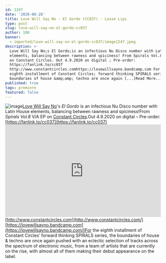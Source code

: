 ```yaml
---
id: 1247
date: '2020-08-28'
title: Love Will Say No - El Gordo (CC037) - Loose Lips
type: post
slug: love-will-say-no-el-gordo-cc037
author: 100
banner:
  - imported/love-will-say-no-el-gordo-cc037/image1247.jpeg
description: >-
  Love Will Say No;s El Gordo;is an infectious Nu Disco number with Latin House
  elements, balancing between rawness and spiciness! From Spirals Vol.8;V/A EP
  on Constant Circles. Out 4.9.2020 on digital ; Pre-order:
  https://fanlink.to/cc037
  http://www.constantcircles.comhttps://lovewillsayno.bandcamp.com For the
  eighth installment of Constant Circles; forward thinking SPIRALS series, the
  boundaries of house &amp;amp; techno are once again [...]Read More...
published: true
tags: premiere
featured: false
---
```

![image](../imported/love-will-say-no-el-gordo-cc037/image1247.jpeg)[Love Will Say No](https://lovewillsayno.bandcamp.com/)'s _El Gordo_ is an infectious Nu Disco number with Latin House elements, balancing between rawness and spiciness!From _Spirals Vol.8_ V/A EP on [Constant Circles](http://www.constantcircles.com/).Out 4.9.2020 on digital – Pre-order: [](https://www.beatport.com/label/constant-circles/49953)[](https://fanlink.to/cc037)[https://fanlink.to/cc037](https://fanlink.to/cc037)<iframe width='100%' height='300' scrolling='no' frameborder='no' allow='autoplay' src='https://w.soundcloud.com/player/?url=https%3A//api.soundcloud.com/tracks/883466371&color=%23ff5500&auto_play=false&hide_related=false&show_comments=true&show_user=true&show_reposts=false&show_teaser=true'></iframe>[](http://www.constantcircles.com/)[http://www.constantcircles.com](http://www.constantcircles.com/)  
[](https://lovewillsayno.bandcamp.com/)[https://lovewillsayno.bandcamp.com](https://lovewillsayno.bandcamp.com/)For the eighth installment of Constant Circles’ forward thinking SPIRALS series, the boundaries of house &amp; techno are once again pushed with an eclectic selection of tracks across the spectrum of electronic music, from a team of artists that are currently on the rise, with almost all of them making their debut appearance on the label.